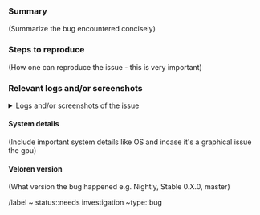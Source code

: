 <!---
Please read this!

Before opening a new issue, make sure to search for keywords in the issues
filtered by the "crash" or "bug" label:

- https://gitlab.com/veloren/airshipper/-/issues?label_name%5B%5D=type%3A%3Acrash
- https://gitlab.com/veloren/airshipper/-/issues?label_name%5B%5D=type%3A%3Abug

and verify the issue you're about to submit isn't a duplicate.
--->

### Summary

(Summarize the bug encountered concisely)

### Steps to reproduce

(How one can reproduce the issue - this is very important)

### Relevant logs and/or screenshots

<details>
<summary>Logs and/or screenshots of the issue</summary>
<pre>

(Paste any relevant logs - please use code blocks (```) to format console output,
logs, and code as it's tough to read otherwise.)

</pre>
</details>

#### System details

(Include important system details like OS and incase it's a graphical issue the gpu)

#### Veloren version

(What version the bug happened e.g. Nightly, Stable 0.X.0, master)

/label ~ status::needs investigation ~type::bug
